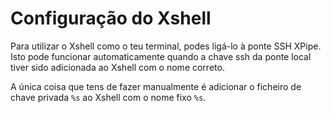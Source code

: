 # Configuração do Xshell

Para utilizar o Xshell como o teu terminal, podes ligá-lo à ponte SSH XPipe. Isto pode funcionar automaticamente quando a chave ssh da ponte local tiver sido adicionada ao Xshell com o nome correto.

A única coisa que tens de fazer manualmente é adicionar o ficheiro de chave privada `%s` ao Xshell com o nome fixo `%s`.